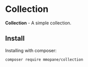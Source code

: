 # Collection

**Collection** - A simple collection.

## Install
Installing with composer:
```
composer require mmopane/collection
```